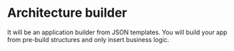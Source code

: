# Architecture builder

It will be an application builder from JSON templates. You will build your app from pre-build
structures and only insert business logic.
